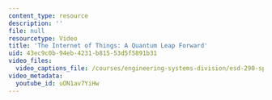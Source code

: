 ```yaml
---
content_type: resource
description: ''
file: null
resourcetype: Video
title: 'The Internet of Things: A Quantum Leap Forward'
uid: 43ec9c0b-94eb-4231-b815-53d5f5891b31
video_files:
  video_captions_file: /courses/engineering-systems-division/esd-290-special-topics-in-supply-chain-management-spring-2005/conference-videos/the-internet-of-things/uON1av7YiHw.vtt
video_metadata:
  youtube_id: uON1av7YiHw
---
```

